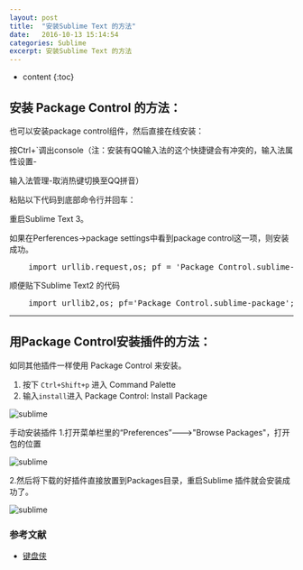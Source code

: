 ```yaml
---
layout: post
title:  "安装Sublime Text 的方法"
date:   2016-10-13 15:14:54
categories: Sublime
excerpt: 安装Sublime Text 的方法
---
```


* content
{:toc}


## 安装 Package Control 的方法：  

也可以安装package control组件，然后直接在线安装：

按Ctrl+`调出console（注：安装有QQ输入法的这个快捷键会有冲突的，输入法属性设置-

输入法管理-取消热键切换至QQ拼音）

粘贴以下代码到底部命令行并回车：  
 
  重启Sublime Text 3。
  
  如果在Perferences->package settings中看到package control这一项，则安装成功。

<pre>
    import urllib.request,os; pf = 'Package Control.sublime-package'; ipp = sublime.installed_packages_path(); urllib.request.install_opener( urllib.request.build_opener( urllib.request.ProxyHandler()) ); open(os.path.join(ipp, pf), 'wb').write(urllib.request.urlopen( 'http://sublime.wbond.net/' + pf.replace(' ','%20')).read())
</pre>


顺便贴下Sublime Text2 的代码

<pre>
    import urllib2,os; pf='Package Control.sublime-package'; ipp = sublime.installed_packages_path(); os.makedirs( ipp ) if not os.path.exists(ipp) else None; urllib2.install_opener( urllib2.build_opener( urllib2.ProxyHandler( ))); open( os.path.join( ipp, pf), 'wb' ).write( urllib2.urlopen( 'http://sublime.wbond.net/' +pf.replace( ' ','%20' )).read()); print( 'Please restart Sublime Text to finish installation') 
</pre>



---

## 用Package Control安装插件的方法：   

如同其他插件一样使用 Package Control 来安装。   

1. 按下 `Ctrl+Shift+p` 进入 Command Palette   
2. 输入`install`进入 Package Control: Install Package     

![sublime](http://7q5cdt.com1.z0.glb.clouddn.com/SublimeLinter-sublimeLinter.jpg)  

手动安装插件
1.打开菜单栏里的“Preferences”--->"Browse Packages"，打开包的位置 

![sublime](http://i67.tinypic.com/28heov7.jpg)

2.然后将下载的好插件直接放置到Packages目录，重启Sublime 插件就会安装成功了。

![sublime](http://i64.tinypic.com/2m2z6lu.jpg)



### 参考文献
* [键盘侠](https://www.cnsecer.com/460.html)

